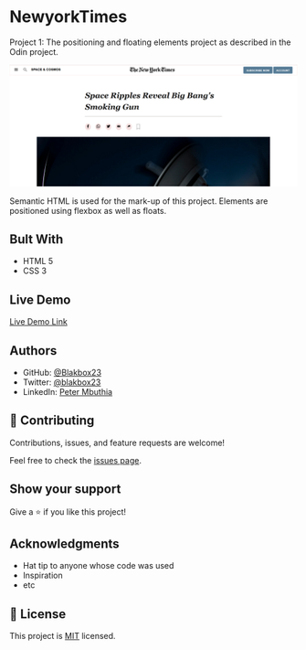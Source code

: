 # NewyorkTimes
Project 1: The positioning and floating elements project as described in the Odin project.

![screenshot](./images/NYTproj.PNG)

Semantic HTML is used for the mark-up of this project. Elements are positioned using flexbox as well as floats.

## Bult With

- HTML 5
- CSS 3

## Live Demo

[Live Demo Link](https://blakbox23.github.io/NewyorkTimes/)

## Authors
- GitHub: [@Blakbox23](https://github.com/blakbox23)
- Twitter: [@blakbox23](https://twitter.com/blakbox23)
- LinkedIn: [Peter Mbuthia](https://www.linkedin.com/in/peter-mbuthia-b15791182/)

## 🤝 Contributing

Contributions, issues, and feature requests are welcome!

Feel free to check the [issues page](https://github.com/blakbox23/NewyorkTimes/issues).

## Show your support

Give a ⭐️ if you like this project!

## Acknowledgments

- Hat tip to anyone whose code was used
- Inspiration
- etc


## 📝 License

This project is [MIT](https://github.com/git/git-scm.com/blob/master/MIT-LICENSE.txt) licensed.


